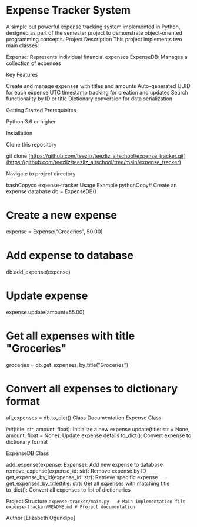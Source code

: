 # Expense Tracker System
A simple but powerful expense tracking system implemented in Python, designed as part of the semester project to demonstrate object-oriented programming concepts.
Project Description
This project implements two main classes:

Expense: Represents individual financial expenses
ExpenseDB: Manages a collection of expenses

Key Features

Create and manage expenses with titles and amounts
Auto-generated UUID for each expense
UTC timestamp tracking for creation and updates
Search functionality by ID or title
Dictionary conversion for data serialization

Getting Started
Prerequisites

Python 3.6 or higher

Installation

Clone this repository

git clone [https://github.com/teezliz/teezliz_altschool/expense_tracker.git](https://github.com/teezliz/teezliz_altschool/tree/main/expense_tracker)

Navigate to project directory

bashCopycd expense-tracker
Usage Example
pythonCopy# Create an expense database
db = ExpenseDB()

# Create a new expense
expense = Expense("Groceries", 50.00)

# Add expense to database
db.add_expense(expense)

# Update expense
expense.update(amount=55.00)

# Get all expenses with title "Groceries"
groceries = db.get_expenses_by_title("Groceries")

# Convert all expenses to dictionary format
all_expenses = db.to_dict()
Class Documentation
Expense Class

_init_(title: str, amount: float): Initialize a new expense
update(title: str = None, amount: float = None): Update expense details
to_dict(): Convert expense to dictionary format

ExpenseDB Class

add_expense(expense: Expense): Add new expense to database
remove_expense(expense_id: str): Remove expense by ID
get_expense_by_id(expense_id: str): Retrieve specific expense
get_expenses_by_title(title: str): Get all expenses with matching title
to_dict(): Convert all expenses to list of dictionaries

Project Structure
`expense-tracker/main.py   # Main implementation file`
`expense-tracker/README.md # Project documentation`

Author
[Elizabeth Ogundipe]
